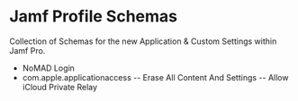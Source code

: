 # Jamf Profile Schemas

Collection of Schemas for the new Application & Custom Settings within Jamf Pro.
- NoMAD Login
- com.apple.applicationaccess
-- Erase All Content And Settings
-- Allow iCloud Private Relay
